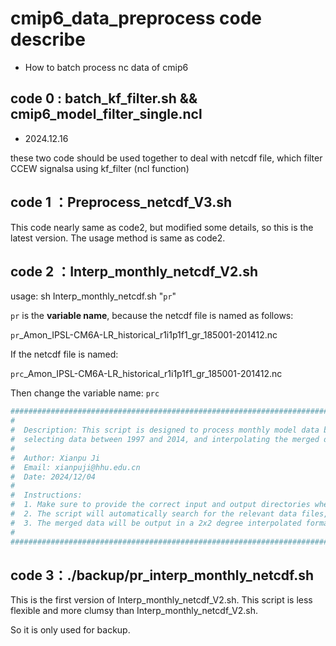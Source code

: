 # cmip6_data_preprocess code describe



- How to batch process nc data of cmip6



## code 0 : batch_kf_filter.sh && cmip6_model_filter_single.ncl
- 2024.12.16

these two code should be used together to deal with netcdf file, which filter CCEW signalsa using kf_filter (ncl function)
  
## code 1 ：Preprocess_netcdf_V3.sh

This code nearly same as code2, but modified some details, so this is the latest version.
The usage method is same as code2.


## code 2 ：Interp_monthly_netcdf_V2.sh

usage: sh Interp_monthly_netcdf.sh "`pr`"

`pr` is the **variable name**, because the netcdf file is named as follows:

`pr`_Amon_IPSL-CM6A-LR_historical_r1i1p1f1_gr_185001-201412.nc

If the netcdf file is named:

`prc`_Amon_IPSL-CM6A-LR_historical_r1i1p1f1_gr_185001-201412.nc

Then change the variable name: `prc`


```bash
#########################################################################################################################
#                                                                                                                       #
#  Description: This script is designed to process monthly model data by merging multiple files of the same model,      #
#  selecting data between 1997 and 2014, and interpolating the merged data to a 2x2 degree grid.                        #
#                                                                                                                       #
#  Author: Xianpu Ji                                                                                                    #
#  Email: xianpuji@hhu.edu.cn                                                                                           #
#  Date: 2024/12/04                                                                                                     #
#                                                                                                                       #
#  Instructions:                                                                                                        #
#  1. Make sure to provide the correct input and output directories when running this script.                           #
#  2. The script will automatically search for the relevant data files, merge them, and apply the necessary filters.    #
#  3. The merged data will be output in a 2x2 degree interpolated format.                                               #
#                                                                                                                       #
#########################################################################################################################
```

## code 3：./backup/pr_interp_monthly_netcdf.sh

This is the first version of Interp_monthly_netcdf_V2.sh. This script is less flexible and more clumsy than Interp_monthly_netcdf_V2.sh.

So it is only used for backup.
